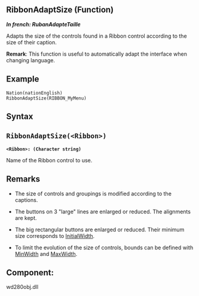 
## RibbonAdaptSize (Function)

***In french: RubanAdapteTaille***



<a name="XUse"></a>
<a name="Use"></a>
<a name="description"></a>
Adapts the size of the controls found in a Ribbon control according to the size of their caption. 

**Remark**: This function is useful to automatically adapt the interface when changing language.  
<a name="Example1"></a>
<a name="sample_code"></a>

## Example


```wl
Nation(nationEnglish)
RibbonAdaptSize(RIBBON_MyMenu)
```

<a name="XSYNTAX"></a>

## Syntax
<a name="SYNTAX1"></a>

`RibbonAdaptSize(<Ribbon>)`
---

**`<Ribbon>: (Character string)`**

Name of the Ribbon control to use. 



<a name="NOTE0"></a>
<a name="NOTE0_1"></a>

## Remarks


- The size of controls and groupings is modified according to the captions. 

- The buttons on 3 "large" lines are enlarged or reduced. The alignments are kept. 

- The big rectangular buttons are enlarged or reduced. Their minimum size corresponds to [InitialWidth](../Proprietes/2510067.md).

- To limit the evolution of the size of controls, bounds can be defined with [MinWidth](../Proprietes/2510062.md) and [MaxWidth](../Proprietes/2510068.md). 




<a name="XComponent"></a>

## Component:
wd280obj.dll
